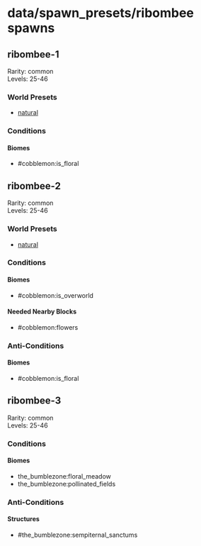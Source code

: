 # data/spawn_presets/ribombee spawns  
  
## ribombee-1  
Rarity: common  
Levels: 25-46  
  
### World Presets  
* [natural](/data/world_presets/natural.md)  
  
### Conditions  
  
#### Biomes  
  * #cobblemon:is_floral
  
  
## ribombee-2  
Rarity: common  
Levels: 25-46  
  
### World Presets  
* [natural](/data/world_presets/natural.md)  
  
### Conditions  
  
#### Biomes  
  * #cobblemon:is_overworld
  
  
#### Needed Nearby Blocks  
  * #cobblemon:flowers
  
  
### Anti-Conditions  
  
#### Biomes  
  * #cobblemon:is_floral
  
  
## ribombee-3  
Rarity: common  
Levels: 25-46  
  
### Conditions  
  
#### Biomes  
  * the_bumblezone:floral_meadow
  * the_bumblezone:pollinated_fields
  
  
### Anti-Conditions  
  
#### Structures  
  * #the_bumblezone:sempiternal_sanctums
  
